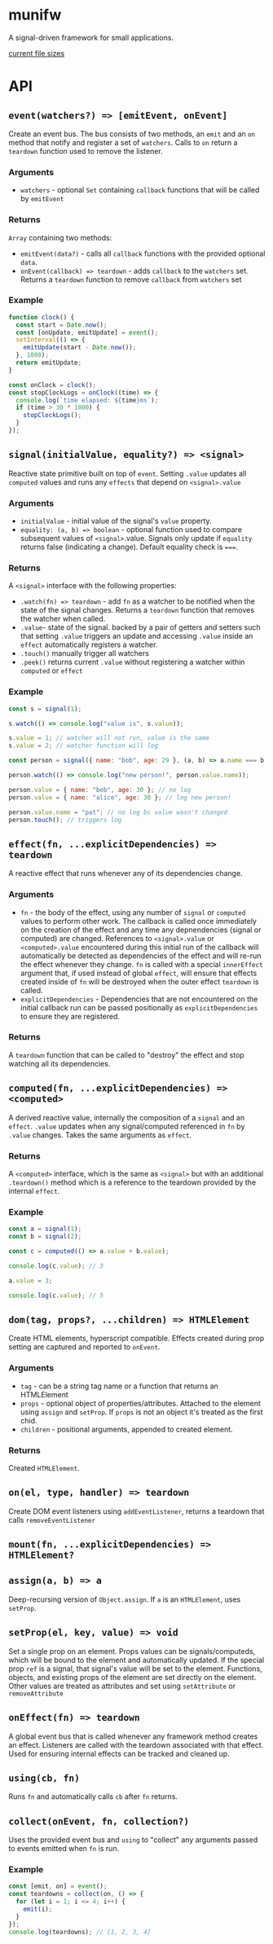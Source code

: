 # munifw

A signal-driven framework for small applications.

[current file sizes](./sizes.md)

# API

## `event(watchers?) => [emitEvent, onEvent]`

Create an event bus. The bus consists of two methods, an `emit` and an `on` method that notify and register a set of `watchers`. Calls to `on` return a `teardown` function used to remove the listener.

### Arguments

- `watchers` - optional `Set` containing `callback` functions that will be called by `emitEvent`

### Returns

`Array` containing two methods:

- `emitEvent(data?)` - calls all `callback` functions with the provided optional `data`.
- `onEvent(callback) => teardown` - adds `callback` to the `watchers` set. Returns a `teardown` function to remove `callback` from `watchers` set

### Example

```js
function clock() {
  const start = Date.now();
  const [onUpdate, emitUpdate] = event();
  setInterval(() => {
    emitUpdate(start - Date.now());
  }, 1000);
  return emitUpdate;
}

const onClock = clock();
const stopClockLogs = onClock((time) => {
  console.log(`time elapsed: ${time}ms`);
  if (time > 30 * 1000) {
    stopClockLogs();
  }
});
```

## `signal(initialValue, equality?) => <signal>`

Reactive state primitive built on top of `event`. Setting `.value` updates all `computed` values and runs any `effects` that depend on `<signal>.value`

### Arguments

- `initialValue` - initial value of the signal's `value` property.
- `equality: (a, b) => boolean` - optional function used to compare subsequent values of `<signal>`.value. Signals only update if `equality` returns false (indicating a change). Default equality check is `===`.

### Returns

A `<signal>` interface with the following properties:

- `.watch(fn) => teardown` - add `fn` as a watcher to be notified when the state of the signal changes. Returns a `teardown` function that removes the watcher when called.
- `.value`- state of the signal. backed by a pair of getters and setters such that setting `.value` triggers an update and accessing `.value` inside an `effect` automatically registers a watcher.
- `.touch()` manually trigger all watchers
- `.peek()` returns current `.value` without registering a watcher within `computed` or `effect`

### Example

```js
const s = signal(1);

s.watch(() => console.log("value is", s.value));

s.value = 1; // watcher will not run, value is the same
s.value = 2; // watcher function will log

const person = signal({ name: "bob", age: 29 }, (a, b) => a.name === b.name);

person.watch(() => console.log("new person!", person.value.name));

person.value = { name: "bob", age: 30 }; // no log
person.value = { name: "alice", age: 30 }; // log new person!

person.value.name = "pat"; // no log bc value wasn't changed
person.touch(); // triggers log
```

## `effect(fn, ...explicitDependencies) => teardown`

A reactive effect that runs whenever any of its dependencies change.

### Arguments

- `fn` - the body of the effect, using any number of `signal` or `computed` values to perform other work. The callback is called once immediately on the creation of the effect and any time any depnendencies (signal or computed) are changed. References to `<signal>.value` or `<computed>.value` encountered during this initial run of the callback will automatically be detected as dependencies of the effect and will re-run the effect whenever they change. `fn` is called with a special `innerEffect` argument that, if used instead of global `effect`, will ensure that effects created inside of `fn` will be destroyed when the outer effect `teardown` is called.
- `explicitDependencies` - Dependencies that are not encountered on the initial callback run can be passed positionally as `explicitDependencies` to ensure they are registered.

### Returns

A `teardown` function that can be called to "destroy" the effect and stop watching all its dependencies.

## `computed(fn, ...explicitDependencies) => <computed>`

A derived reactive value, internally the composition of a `signal` and an `effect`. `.value` updates when any signal/computed referenced in `fn` by `.value` changes. Takes the same arguments as `effect`.

### Returns

A `<computed>` interface, which is the same as `<signal>` but with an additional `.teardown()` method which is a reference to the teardown provided by the internal `effect`.

### Example

```js
const a = signal(1);
const b = signal(2);

const c = computed(() => a.value + b.value);

console.log(c.value); // 3

a.value = 3;

console.log(c.value); // 5
```

## `dom(tag, props?, ...children) => HTMLElement`

Create HTML elements, hyperscript compatible. Effects created during prop setting are captured and reported to `onEvent`.

### Arguments

- `tag` - can be a string tag name or a function that returns an HTMLElement
- `props` - optional object of properties/attributes. Attached to the element using `assign` and `setProp`. If `props` is not an object it's treated as the first chid.
- `children` - positional arguments, appended to created element.

### Returns

Created `HTMLElement`.

## `on(el, type, handler) => teardown`

Create DOM event listeners using `addEventListener`, returns a teardown that calls `removeEventListener`

## `mount(fn, ...explicitDependencies) => HTMLElement?`

## `assign(a, b) => a`

Deep-recursing version of `Object.assign`. If `a` is an `HTMLElement`, uses `setProp`.

## `setProp(el, key, value) => void`

Set a single prop on an element. Props values can be signals/computeds, which will be bound to the element and automatically updated. If the special prop `ref` is a signal, that signal's value will be set to the element. Functions, objects, and existing props of the element are set directly on the element. Other values are treated as attributes and set using `setAttribute` or `removeAttribute`

## `onEffect(fn) => teardown`

A global event bus that is called whenever any framework method creates an effect. Listeners are called with the teardown associated with that effect. Used for ensuring internal effects can be tracked and cleaned up.

## `using(cb, fn)`

Runs `fn` and automatically calls `cb` after `fn` returns.

## `collect(onEvent, fn, collection?)`

Uses the provided event bus and `using` to "collect" any arguments passed to events emitted when `fn` is run.

### Example

```js
const [emit, on] = event();
const teardowns = collect(on, () => {
  for (let i = 1; i <= 4; i++) {
    emit(i);
  }
});
console.log(teardowns); // [1, 2, 3, 4]
```
